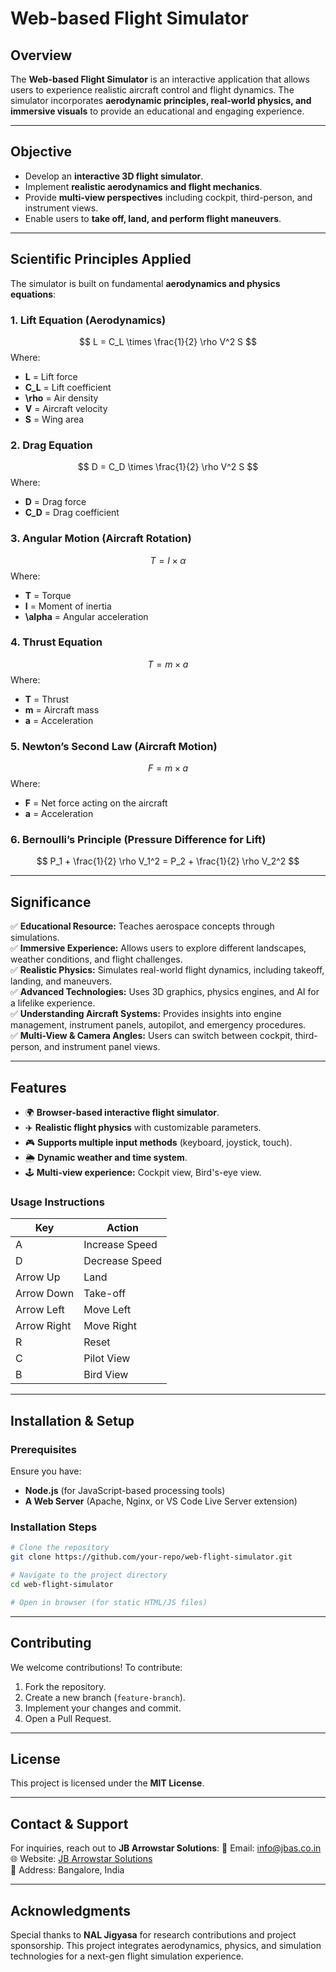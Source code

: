 # Web-based Flight Simulator

## Overview
The **Web-based Flight Simulator** is an interactive application that allows users to experience realistic aircraft control and flight dynamics. The simulator incorporates **aerodynamic principles, real-world physics, and immersive visuals** to provide an educational and engaging experience.

---

## Objective
- Develop an **interactive 3D flight simulator**.
- Implement **realistic aerodynamics and flight mechanics**.
- Provide **multi-view perspectives** including cockpit, third-person, and instrument views.
- Enable users to **take off, land, and perform flight maneuvers**.

---

## Scientific Principles Applied
The simulator is built on fundamental **aerodynamics and physics equations**:

### **1. Lift Equation (Aerodynamics)**
$$ L = C_L \times \frac{1}{2} \rho V^2 S $$
Where:
- **L** = Lift force
- **C_L** = Lift coefficient
- **\rho** = Air density
- **V** = Aircraft velocity
- **S** = Wing area

### **2. Drag Equation**
$$ D = C_D \times \frac{1}{2} \rho V^2 S $$
Where:
- **D** = Drag force
- **C_D** = Drag coefficient

### **3. Angular Motion (Aircraft Rotation)**
$$ T = I \times \alpha $$
Where:
- **T** = Torque
- **I** = Moment of inertia
- **\alpha** = Angular acceleration

### **4. Thrust Equation**
$$ T = m \times a $$
Where:
- **T** = Thrust
- **m** = Aircraft mass
- **a** = Acceleration

### **5. Newton’s Second Law (Aircraft Motion)**
$$ F = m \times a $$
Where:
- **F** = Net force acting on the aircraft
- **a** = Acceleration

### **6. Bernoulli’s Principle (Pressure Difference for Lift)**
$$ P_1 + \frac{1}{2} \rho V_1^2 = P_2 + \frac{1}{2} \rho V_2^2 $$

---

## Significance
✅ **Educational Resource:** Teaches aerospace concepts through simulations.  
✅ **Immersive Experience:** Allows users to explore different landscapes, weather conditions, and flight challenges.  
✅ **Realistic Physics:** Simulates real-world flight dynamics, including takeoff, landing, and maneuvers.  
✅ **Advanced Technologies:** Uses 3D graphics, physics engines, and AI for a lifelike experience.  
✅ **Understanding Aircraft Systems:** Provides insights into engine management, instrument panels, autopilot, and emergency procedures.  
✅ **Multi-View & Camera Angles:** Users can switch between cockpit, third-person, and instrument panel views.  

---

## Features
- 🌍 **Browser-based interactive flight simulator**.
- ✈️ **Realistic flight physics** with customizable parameters.
- 🎮 **Supports multiple input methods** (keyboard, joystick, touch).
- 🌦️ **Dynamic weather and time system**.
- 🕹 **Multi-view experience:** Cockpit view, Bird's-eye view.

### **Usage Instructions**
| Key | Action |
|------|-------------|
| A | Increase Speed |
| D | Decrease Speed |
| Arrow Up | Land |
| Arrow Down | Take-off |
| Arrow Left | Move Left |
| Arrow Right | Move Right |
| R | Reset |
| C | Pilot View |
| B | Bird View |

---

## Installation & Setup
### **Prerequisites**
Ensure you have:
- **Node.js** (for JavaScript-based processing tools)
- **A Web Server** (Apache, Nginx, or VS Code Live Server extension)

### **Installation Steps**
```bash
# Clone the repository
git clone https://github.com/your-repo/web-flight-simulator.git

# Navigate to the project directory
cd web-flight-simulator

# Open in browser (for static HTML/JS files)
```

---

## Contributing
We welcome contributions! To contribute:
1. Fork the repository.
2. Create a new branch (`feature-branch`).
3. Implement your changes and commit.
4. Open a Pull Request.

---

## License
This project is licensed under the **MIT License**.

---

## Contact & Support
For inquiries, reach out to **JB Arrowstar Solutions**:
📧 Email: info@jbas.co.in
🌐 Website: [JB Arrowstar Solutions](https://jbarrowstarsolutions.com)  
📍 Address: Bangalore, India  

---

## Acknowledgments
Special thanks to **NAL Jigyasa** for research contributions and project sponsorship. This project integrates aerodynamics, physics, and simulation technologies for a next-gen flight simulation experience.
